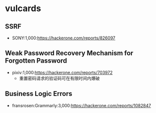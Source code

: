 # vulcards

## SSRF
- SONY:1,000:https://hackerone.com/reports/826097


## Weak Password Recovery Mechanism for Forgotten Password
- pixiv:1,000:https://hackerone.com/reports/703972
  - 重置密码请求的验证码可在有限时间内爆破


## Business Logic Errors
- fransrosen:Grammarly:3,000:https://hackerone.com/reports/1082847
